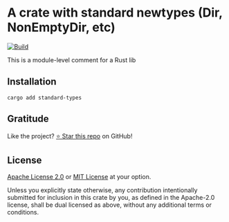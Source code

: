 <!-- DO NOT EDIT -->
<!-- This file is automatically generated by README.ts. -->
<!-- Edit README.ts if you want to make changes. -->

# A crate with standard newtypes (Dir, NonEmptyDir, etc)

[![Build](https://github.com/DenisGorbachev/standard-types/actions/workflows/ci.yml/badge.svg)](https://github.com/DenisGorbachev/standard-types)

This is a module-level comment for a Rust lib

## Installation

```shell
cargo add standard-types
```

## Gratitude

Like the project? [⭐ Star this repo](https://github.com/DenisGorbachev/standard-types) on GitHub!

## License

[Apache License 2.0](LICENSE-APACHE) or [MIT License](LICENSE-MIT) at your option.

Unless you explicitly state otherwise, any contribution intentionally submitted for inclusion in this crate by you, as defined in the Apache-2.0 license, shall be dual licensed as above, without any additional terms or conditions.

